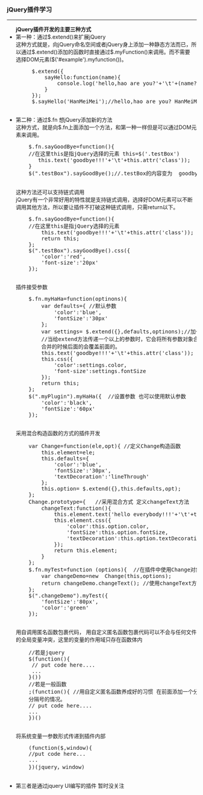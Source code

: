 <h3>jQuery插件学习</h3>
<hr/>
<ul>
    <strong>jQuery插件开发的主要三种方式</strong><br/>
    <li>第一种：通过$.extend()来扩展jQuery<br/>
     这种方式就是，向jQuery命名空间或者jQuery身上添加一种静态方法而已，所以通过$.extend()添加的函数时直接通过$.myFunction()来调用。而不需要
     选择DOM元素($('#example').myfunction())。
     <pre>
     $.extend({
         sayHello:function(name){
             console.log('hello,hao are you?'+'\t'+(name?name:'LiLei'));
         }
     });
     $.sayHello('HanMeiMei');//hello,hao are you? HanMeiMei
     </pre>
    </li>
    <li>第二种：通过$.fn 想jQuery添加新的方法<br/>
    这种方式，就是向$.fn上面添加一个方法，和第一种一样但是可以通过DOM元素来调用。
    <pre>
    $.fn.sayGoodBye=function(){
    //在这里this是指jQuery选择的元素 this=$('.testBox')
       this.text('goodbye!!!'+'\t'+this.attr('class'));
    }
    $(".testBox").sayGoodBye();//.testBox的内容变为  goodbye!!!	testBox
    </pre>
    这种方法还可以支持链式调用<br/>
    jQuery有一个非常好用的特性就是支持链式调用，选择好DOM元素可以不断调用其他方法，所以要让插件不打破这种链式调用，只需return以下。
    <pre>
    $.fn.sayGoodBye=function(){
    //在这里this是指jQuery选择的元素
        this.text('goodbye!!!'+'\t'+this.attr('class'));
        return this;
    };
    $(".testBox").sayGoodBye().css({
        'color':'red',
        'font-size':'20px'
    });
    </pre>
    插件接受参数<br/>
    <pre>
    $.fn.myHaHa=function(optinons){
        var defaults={ //默认参数
            'color':'blue',
            'fontSize':'30px'
        };
        var settings= $.extend({},defaults,optinons);//加一个空对象 保护默认参数
        //当给extend方法传递一个以上的参数时，它会将所有参数对象合并到第一个里。同时，如果对象中有同名属性时，
        合并的时候后面的会覆盖前面的。
        this.text('goodbye!!!'+'\t'+this.attr('class'));
        this.css({
            'color':settings.color,
            'font-size':settings.fontSize
        });
        return this;
    };
    $(".myPlugin").myHaHa({  //设置参数 也可以使用默认参数
        'color':'black',
        'fontSize':'60px'
    });
    </pre>
    采用混合构造函数的方式的插件开发<br/>
    <pre>
    var Change=function(ele,opt){ //定义Change构造函数
        this.element=ele;
        this.defaults={
            'color':'blue',
            'fontSize':'30px',
            'textDecoration':'lineThrough'
        };
        this.option= $.extend({},this.defaults,opt);
    };
    Change.prototype={   //采用混合方式 定义changeText方法
        changeText:function(){
            this.element.text('hello everybody!!!'+'\t'+this.element.attr('class'));
            this.element.css({
                'color':this.option.color,
                'fontSize':this.option.fontSize,
                'textDecoration':this.option.textDecoration
            });
            return this.element;
        }
    };
    $.fn.myTest=function (options){  //在插件中使用Change对象
        var changeDemo=new  Change(this,options);
        return changeDemo.changeText(); //使用changeText方法
    };
    $(".changeDemo").myTest({
        'fontSize':'80px',
        'color':'green'
    });
    </pre>
    用自调用匿名函数包裹代码，
    用自定义匿名函数包裹代码可以不会与任何文件的全局变量冲突，这里的变量的作用域只存在函数体内<br/>
    <pre>
    //若是jquery
    $(function(){ 
     // put code here....
     ...
    }())
    //若是一般函数
    ;(function(){ //用自定义匿名函数养成好的习惯 在前面添加一个分号。可以避免紧接着前面忘记分号
    分隔号的情况。
    // put code here....
    ...
    })()
    </pre>
    将系统变量一参数形式传递到插件内部<br/>
    <pre>
    (function($,window){
    //put code here...
    ...
    })(jquery，window)
    </pre>
    </li>
    <li>第三者是通过jquery UI编写的插件 暂时没关注
    </li>
</ul>
